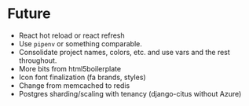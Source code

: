 # Future

* React hot reload or react refresh
* Use `pipenv` or something comparable.
* Consolidate project names, colors, etc. and use vars and the rest throughout.
* More bits from html5boilerplate
* Icon font finalization (fa brands, styles)
* Change from memcached to redis
* Postgres sharding/scaling with tenancy (django-citus without Azure)
